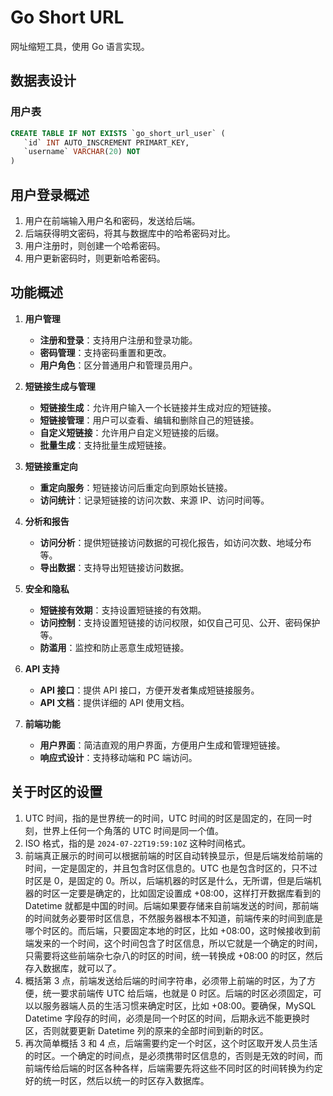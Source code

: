 # Go Short URL

网址缩短工具，使用 Go 语言实现。

## 数据表设计

### 用户表

```sql
CREATE TABLE IF NOT EXISTS `go_short_url_user` (
   `id` INT AUTO_INSCREMENT PRIMART_KEY,
   `username` VARCHAR(20) NOT
)
```

## 用户登录概述

1. 用户在前端输入用户名和密码，发送给后端。
2. 后端获得明文密码，将其与数据库中的哈希密码对比。
3. 用户注册时，则创建一个哈希密码。
4. 用户更新密码时，则更新哈希密码。

## 功能概述

1. **用户管理**

   - **注册和登录**：支持用户注册和登录功能。
   - **密码管理**：支持密码重置和更改。
   - **用户角色**：区分普通用户和管理员用户。

2. **短链接生成与管理**

   - **短链接生成**：允许用户输入一个长链接并生成对应的短链接。
   - **短链接管理**：用户可以查看、编辑和删除自己的短链接。
   - **自定义短链接**：允许用户自定义短链接的后缀。
   - **批量生成**：支持批量生成短链接。

3. **短链接重定向**

   - **重定向服务**：短链接访问后重定向到原始长链接。
   - **访问统计**：记录短链接的访问次数、来源 IP、访问时间等。

4. **分析和报告**

   - **访问分析**：提供短链接访问数据的可视化报告，如访问次数、地域分布等。
   - **导出数据**：支持导出短链接访问数据。

5. **安全和隐私**

   - **短链接有效期**：支持设置短链接的有效期。
   - **访问控制**：支持设置短链接的访问权限，如仅自己可见、公开、密码保护等。
   - **防滥用**：监控和防止恶意生成短链接。

6. **API 支持**

   - **API 接口**：提供 API 接口，方便开发者集成短链接服务。
   - **API 文档**：提供详细的 API 使用文档。

7. **前端功能**
   - **用户界面**：简洁直观的用户界面，方便用户生成和管理短链接。
   - **响应式设计**：支持移动端和 PC 端访问。

## 关于时区的设置

1. UTC 时间，指的是世界统一的时间，UTC 时间的时区是固定的，在同一时刻，世界上任何一个角落的 UTC 时间是同一个值。
2. ISO 格式，指的是 `2024-07-22T19:59:10Z` 这种时间格式。
3. 前端真正展示的时间可以根据前端的时区自动转换显示，但是后端发给前端的时间，一定是固定的，并且包含时区信息的。UTC 也是包含时区的，只不过时区是 0，是固定的 0。所以，后端机器的时区是什么，无所谓，但是后端机器的时区一定要是确定的，比如固定设置成 +08:00，这样打开数据库看到的 Datetime 就都是中国的时间。后端如果要存储来自前端发送的时间，那前端的时间就务必要带时区信息，不然服务器根本不知道，前端传来的时间到底是哪个时区的。而后端，只要固定本地的时区，比如 +08:00，这时候接收到前端发来的一个时间，这个时间包含了时区信息，所以它就是一个确定的时间，只需要将这些前端杂七杂八的时区的时间，统一转换成 +08:00 的时区，然后存入数据库，就可以了。
4. 概括第 3 点，前端发送给后端的时间字符串，必须带上前端的时区，为了方便，统一要求前端传 UTC 给后端，也就是 0 时区。后端的时区必须固定，可以以服务器端人员的生活习惯来确定时区，比如 +08:00。要确保，MySQL Datetime 字段存的时间，必须是同一个时区的时间，后期永远不能更换时区，否则就要更新 Datetime 列的原来的全部时间到新的时区。
5. 再次简单概括 3 和 4 点，后端需要约定一个时区，这个时区取开发人员生活的时区。一个确定的时间点，是必须携带时区信息的，否则是无效的时间，而前端传给后端的时区各种各样，后端需要先将这些不同时区的时间转换为约定好的统一时区，然后以统一的时区存入数据库。